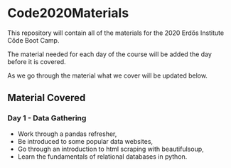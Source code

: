# Code2020Materials

This repository will contain all of the materials for the 2020 Erd&#337;s Institute
C&#337;de Boot Camp.

The material needed for each day of the course will be added the day before it
is covered.

As we go through the material what we cover will be updated below.

## Material Covered

### Day 1 - Data Gathering
<ul>
  <li>Work through a pandas refresher,</li>
  <li>Be introduced to some popular data websites,</li>
  <li>Go through an introduction to html scraping with beautifulsoup,</li>
  <li>Learn the fundamentals of relational databases in python.</li>
</ul>
